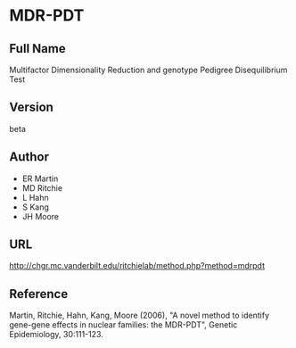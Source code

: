 # MDR-PDT

## Full Name
Multifactor Dimensionality Reduction and genotype Pedigree Disequilibrium Test

## Version
beta

## Author
* ER Martin
* MD Ritchie
* L Hahn
* S Kang
* JH Moore

## URL
http://chgr.mc.vanderbilt.edu/ritchielab/method.php?method=mdrpdt

## Reference
Martin, Ritchie, Hahn, Kang, Moore (2006), "A novel method to identify gene-gene effects in nuclear families: the MDR-PDT", Genetic Epidemiology, 30:111-123.